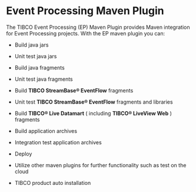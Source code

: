 # Event Processing Maven Plugin

The TIBCO Event Processing (EP) Maven Plugin provides
Maven integration for Event Processing  projects.  With the 
EP maven plugin you can:

* Build java jars
  
* Unit test java jars
  
* Build java fragments
  
* Unit test java fragments
  
* Build **TIBCO StreamBase&reg; EventFlow** fragments
  
* Unit test **TIBCO StreamBase&reg; EventFlow** fragments and libraries

* Build **TIBCO&reg; Live Datamart** ( including **TIBCO&reg; LiveView Web** ) fragments
  
* Build application archives

* Integration test application archives
  
* Deploy
  
* Utilize other maven plugins for further functionality such as test on the cloud
  
* TIBCO product auto installation

